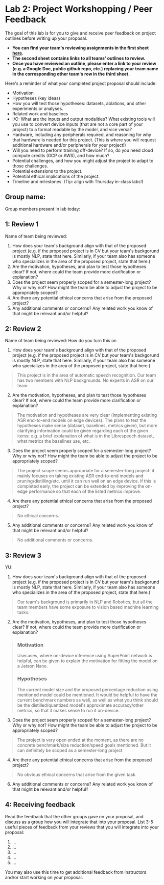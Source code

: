 Lab 2: Project Workshopping / Peer Feedback
===
The goal of this lab is for you to give and receive peer feedback on project outlines before writing up your proposal. 

- **You can find your team's reviewing assignments in the first sheet [here](https://docs.google.com/spreadsheets/d/1_pw_lYkFutMjuL1_j6RdxNyQlj7LvF_f5eEKr1Qm-w0/edit?usp=sharing).**
- **The second sheet contains links to all teams' outlines to review.**
- **Once you have reviewed an outline, please enter a link to your review (e.g. a Google Doc, public github repo, etc.) replacing your team name in the corresponding other team's row in the third sheet.**


Here's a reminder of what your completed project proposal should include:
- Motivation
- Hypotheses (key ideas)
- How you will test those hypotheses: datasets, ablations, and other experiments or analyses.
- Related work and baselines
- I/O: What are the inputs and output modalities? What existing tools will you use to convert device inputs (that are not a core part of your project) to a format readable by the model, and vice versa?
- Hardware, including any peripherals required, and reasoning for why that hardware is needed for this project. (This is where you will request additional hardware and/or peripherals for your project!)
- Will you need to perform training off-device? If so, do you need cloud compute credits (GCP or AWS), and how much?
- Potential challenges, and how you might adjust the project to adapt to those challenges.
- Potential extensions to the project.
- Potential ethical implications of the project.
- Timeline and milestones. (Tip: align with Thursday in-class labs!)

Group name:
---
Group members present in lab today:

1: Review 1
----
Name of team being reviewed: 
1. How does your team's background align with that of the proposed project (e.g. if the proposed project is in CV but your team's backgorund is mostly NLP, state that here. Similarly, if your team also has someone who specializes in the area of the proposed project, state that here.)
2. Are the motivation, hypotheses, and plan to test those hypotheses clear? If not, where could the team provide more clarification or explanation? 
3. Does the project seem properly scoped for a semester-long project? Why or why not? How might the team be able to adjust the project to be appropriately scoped?
4. Are there any potential ethical concerns that arise from the proposed project? 
5. Any additional comments or concerns? Any related work you know of that might be relevant and/or helpful?

2: Review 2
----
Name of team being reviewed: How do you turn this on
1. How does your team's background align with that of the proposed project (e.g. if the proposed project is in CV but your team's backgorund is mostly NLP, state that here. Similarly, if your team also has someone who specializes in the area of the proposed project, state that here.)  
>This project is in the area of automatic speech recognition. Our team has two members with NLP backgrounds. No experts in ASR on our team  
2. Are the motivation, hypotheses, and plan to test those hypotheses clear? If not, where could the team provide more clarification or explanation?  
>The motivation and hypotheses are very clear (implementing existing ASR end-to-end models on edge devices). The plans to test the hypotheses make sense (dataset, baselines, metrics given), but more clarifying information could be given regarding each of the given items: e.g. a brief explanation of what is in the Librespeech dataset, what metrics the baselines use, etc.  
3. Does the project seem properly scoped for a semester-long project? Why or why not? How might the team be able to adjust the project to be appropriately scoped?  
>The project scope seems appropriate for a semester-long project: it mainly focuses on taking existing ASR end-to-end models and pruning/distilling/etc. until it can run well on an edge device. If this is completed early, the project can be extended by improving the on-edge performance so that each of the listed metrics improve.  
4. Are there any potential ethical concerns that arise from the proposed project?  
>No ethical concerns.  
5. Any additional comments or concerns? Any related work you know of that might be relevant and/or helpful?  
>No additional comments or concerns.  

3: Review 3
----
YU: 
1. How does your team's background align with that of the proposed project (e.g. if the proposed project is in CV but your team's backgorund is mostly NLP, state that here. Similarly, if your team also has someone who specializes in the area of the proposed project, state that here.)
> Our team's background is primarily in NLP and Robotics, but all the team members have some exposure to vision based machine learning tasks.


2. Are the motivation, hypotheses, and plan to test those hypotheses clear? If not, where could the team provide more clarification or explanation? 

> ### Motivation
>Usecases, where on-device inference using SuperPoint network is helpful, can be given to explain the motivation for fitting the model on a Jetson Nano.
> ### Hypotheses
> The current model size and the proposed percentage reduction using mentioned model could be mentioned. It would be helpful to have the current benchmark numbers as well, as well as what you think should be the distilled/quantized model's approximate accuracy/other metrics, so that it makes sense to run it on-device.

3. Does the project seem properly scoped for a semester-long project? Why or why not? How might the team be able to adjust the project to be appropriately scoped?
> The project is very open ended at the moment, as there are no concrete benchmark/size reduction/speed goals mentioned. But it can definitely be scoped as a semester-long project

4. Are there any potential ethical concerns that arise from the proposed project? 
> No obvious ethical concerns that arise from the given task.

6. Any additional comments or concerns? Any related work you know of that might be relevant and/or helpful?


4: Receiving feedback
----
Read the feedback that the other groups gave on your proposal, and discuss as a group how you will integrate that into your proposal. List 3-5 useful pieces of feedback from your reviews that you will integrate into your proposal:
1. ...
2. ...
3. ...
4. ...
5. ...

You may also use this time to get additional feedback from instructors and/or start working on your proposal.


